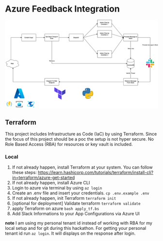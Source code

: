 # Azure Feedback Integration

![project architecture](Architecture.png "Project Architecture")

## Terraform
This project includes Infrastructure as Code (IaC) by using
Terraform. Since the focus of this project should be a poc
the setup is not hyper secure. No Role Based Access (RBA)
for resources or key vault is included.

### Local
1. If not already happen, install Terraform at your system. You can 
    follow these steps: https://learn.hashicorp.com/tutorials/terraform/install-cli?in=terraform/azure-get-started
2. If not already happen, install Azure CLI
3. Login to azure via terminal by using `az login`
4. Create an .env file and insert your credentials.
    `cp .env.example .env`
5. If not already happen, init Terraform `terraform init`
6. [optional for deployment] Validate terraform `terraform validate`
7. apply Terraform on azure `bash apply_tf.bs`
8. Add Slack Informations to your App Configurations via Azure UI

__note__ I am using my personal tenant id instead of working with RBA
for my local setup and for git during this hackathon. For getting
your personal tenant id run `az login`. It will displays on the
response after login.
